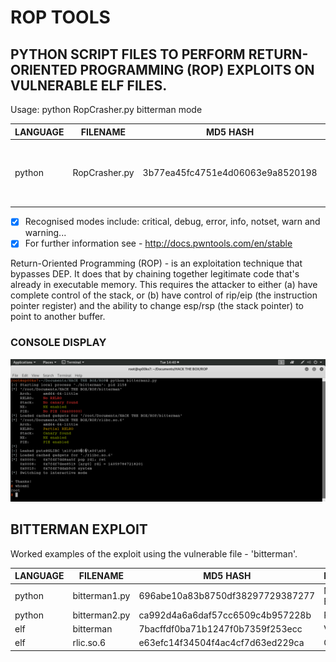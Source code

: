 # ROP TOOLS
## PYTHON SCRIPT FILES TO PERFORM RETURN-ORIENTED PROGRAMMING (ROP) EXPLOITS ON VULNERABLE ELF FILES.

Usage: python RopCrasher.py bitterman mode

| LANGUAGE | FILENAME      | MD5 HASH                         | DESCRIPTION                                                    |
|--------  |---------      |---------                         | -----                                                          |
| python   | RopCrasher.py | 3b77ea45fc4751e4d06063e9a8520198 | Crash's running ELF program to produce initial segfault offset |

- [x] Recognised modes include: critical, debug, error, info, notset, warn and warning...
- [x] For further information see - http://docs.pwntools.com/en/stable

Return-Oriented Programming (ROP) - is an exploitation technique that bypasses DEP. It does that by chaining together legitimate code that's already in executable memory. This requires the attacker to either (a) have complete control of the stack, or (b) have control of rip/eip (the instruction pointer register) and the ability to change esp/rsp (the stack pointer) to point to another buffer.

### CONSOLE DISPLAY
![Screenshot](picture1.png)

## BITTERMAN EXPLOIT
Worked examples of the exploit using the vulnerable file - 'bitterman'.

| LANGUAGE | FILENAME      | MD5 HASH                         | DESCRIPTION     |
|--------  |---------      |---------                         | -----           |
| python   | bitterman1.py | 696abe10a83b8750df38297729387277 | Manual Exploit  |
| python   | bitterman2.py | ca992d4a6a6daf57cc6509c4b957228b | PWN Exploit     |
| elf      | bitterman     | 7bacffdf0ba71b1247f0b7359f253ecc | Vulnerable file |
| elf      | rlic.so.6     | e63efc14f34504f4ac4cf7d63ed229ca | Called Library  |




